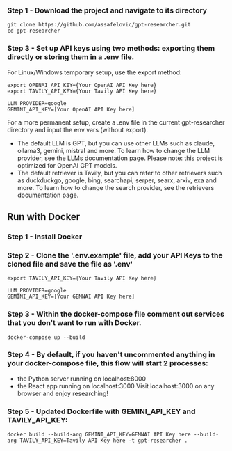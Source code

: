 

### Step 1 - Download the project and navigate to its directory

```
git clone https://github.com/assafelovic/gpt-researcher.git
cd gpt-researcher
```
### Step 3 - Set up API keys using two methods: exporting them directly or storing them in a .env file.
For Linux/Windows temporary setup, use the export method:
```
export OPENAI_API_KEY={Your OpenAI API Key here}
export TAVILY_API_KEY={Your Tavily API Key here}

LLM_PROVIDER=google
GEMINI_API_KEY=[Your OpenAI API Key here]
```
For a more permanent setup, create a .env file in the current gpt-researcher directory and input the env vars (without export).

-  The default LLM is GPT, but you can use other LLMs such as claude, ollama3, gemini, mistral and more. To learn how to change the LLM provider, see the LLMs documentation page. Please note: this project is optimized for OpenAI GPT models.
- The default retriever is Tavily, but you can refer to other retrievers such as duckduckgo, google, bing, searchapi, serper, searx, arxiv, exa and more. To learn how to change the search provider, see the retrievers documentation page.

## Run with Docker

### Step 1 - Install Docker

### Step 2 - Clone the '.env.example' file, add your API Keys to the cloned file and save the file as '.env'
```
export TAVILY_API_KEY={Your Tavily API Key here}

LLM_PROVIDER=google
GEMINI_API_KEY=[Your GEMNAI API Key here]
```

### Step 3 - Within the docker-compose file comment out services that you don't want to run with Docker.
```
docker-compose up --build
```
### Step 4 - By default, if you haven't uncommented anything in your docker-compose file, this flow will start 2 processes:
- the Python server running on localhost:8000
- the React app running on localhost:3000
Visit localhost:3000 on any browser and enjoy researching!

### Step 5 - Updated Dockerfile with GEMINI_API_KEY and TAVILY_API_KEY:
```
docker build --build-arg GEMINI_API_KEY=GEMNAI API Key here --build-arg TAVILY_API_KEY=Tavily API Key here -t gpt-researcher .
```



